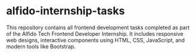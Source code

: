 # alfido-internship-tasks
This repository contains all frontend development tasks completed as part of the Alfido Tech Frontend Developer Internship. It includes responsive web designs, interactive components using HTML, CSS, JavaScript, and modern tools like Bootstrap.
